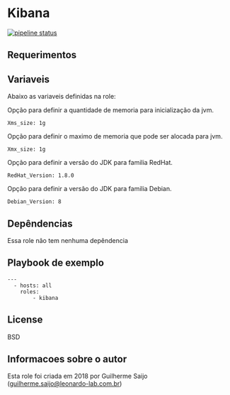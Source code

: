 Kibana
================================================================================

[![pipeline status](https://git.tray.net.br/infra/sre/iac-ansible/roles/kibana/badges/master/pipeline.svg)](https://git.tray.net.br/infra/sre/iac-ansible/roles/kibana/commits/master)

Requerimentos
--------------------------------------------------------------------------

Variaveis
--------------------------------------------------------------------------

Abaixo as variaveis definidas na role:

Opção para definir a quantidade de memoria para inicialização da jvm.

    Xms_size: 1g

Opção para definir o maximo de memoria que pode ser alocada para jvm.

    Xmx_size: 1g

Opção para definir a versão do JDK para familia RedHat.

    RedHat_Version: 1.8.0

Opção para definir a versão do JDK para familia Debian.
    
    Debian_Version: 8
    
Depêndencias
--------------------------------------------------------------------------

Essa role não tem nenhuma depêndencia

Playbook de exemplo
--------------------------------------------------------------------------

    ---
      - hosts: all
        roles:
            - kibana

License
--------------------------------------------------------------------------

BSD

Informacoes sobre o autor
--------------------------------------------------------------------------

Esta role foi criada em 2018 por Guilherme Saijo (guilherme.saijo@leonardo-lab.com.br)
         
